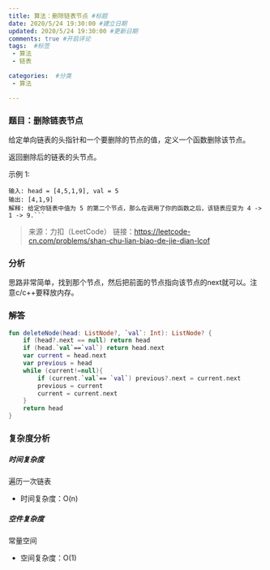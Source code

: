 ```yaml
---
title: 算法：删除链表节点 #标题
date: 2020/5/24 19:30:00 #建立日期
updated: 2020/5/24 19:30:00 #更新日期
comments: true #开启评论
tags:  #标签
 - 算法 
 - 链表

categories:  #分类
 - 算法

---
```


### 题目：删除链表节点

给定单向链表的头指针和一个要删除的节点的值，定义一个函数删除该节点。

返回删除后的链表的头节点。

示例 1:

```
输入: head = [4,5,1,9], val = 5
输出: [4,1,9]
解释: 给定你链表中值为 5 的第二个节点，那么在调用了你的函数之后，该链表应变为 4 -> 1 -> 9.```
```

> 来源：力扣（LeetCode）
> 链接：https://leetcode-cn.com/problems/shan-chu-lian-biao-de-jie-dian-lcof

### 分析

思路非常简单，找到那个节点，然后把前面的节点指向该节点的next就可以。注意c/c++要释放内存。

### 解答

```kotlin
fun deleteNode(head: ListNode?, `val`: Int): ListNode? {
    if (head?.next == null) return head
    if (head.`val`==`val`) return head.next
    var current = head.next
    var previous = head
    while (current!=null){
        if (current.`val`== `val`) previous?.next = current.next
        previous = current
        current = current.next
    }
    return head
}
```



### 复杂度分析

##### 时间复杂度

遍历一次链表

- 时间复杂度：O(n)

##### 空件复杂度

常量空间

- 空间复杂度：O(1)